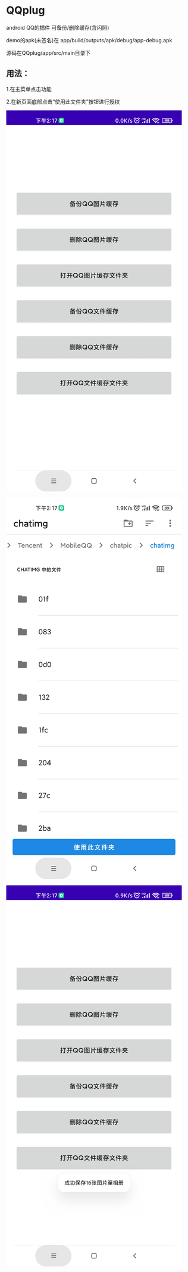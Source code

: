 # QQplug
 android QQ的插件 可备份/删除缓存(含闪照)

demo的apk(未签名)在 app/build/outputs/apk/debug/app-debug.apk

源码在QQplug/app/src/main目录下

## 用法：

1.在主菜单点击功能

2.在新页面底部点击“使用此文件夹”按钮进行授权

![image](https://github.com/342535324/QQplug/blob/main/img/step_0.jpg)

![image](https://github.com/342535324/QQplug/blob/main/img/step_1.jpg)

![image](https://github.com/342535324/QQplug/blob/main/img/step_2.jpg)
